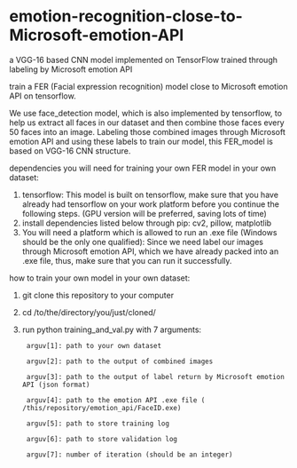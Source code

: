 # emotion-recognition-close-to-Microsoft-emotion-API
a VGG-16 based CNN model implemented on TensorFlow trained through labeling by Microsoft emotion API

train a FER (Facial expression recognition) model close to Microsoft emotion API on tensorflow.

We use face_detection model, which is also implemented by tensorflow, to help us extract all faces in our dataset and then combine those faces every 50 faces into an image. Labeling those combined images through Microsoft emotion API and using these labels to train our model, this FER_model is based on VGG-16 CNN structure.

dependencies you will need for training your own FER model in your own dataset:
1. tensorflow: This model is built on tensorflow, make sure that you have already had tensorflow on your work platform before you continue the following steps. (GPU version will be preferred, saving lots of time)
2. install dependencies listed below through pip: cv2, pillow, matplotlib
3. You will need a platform which is allowed to run an .exe file (Windows should be the only one qualified): Since we need label our images through Microsoft emotion API, which we have already packed into an .exe file, thus, make sure that you can run it successfully.

how to train your own model in your own dataset:
1. git clone this repository to your computer

2. cd /to/the/directory/you/just/cloned/ 

3. run python training_and_val.py with 7 arguments:
        
        arguv[1]: path to your own dataset
        
        arguv[2]: path to the output of combined images
        
        arguv[3]: path to the output of label return by Microsoft emotion API (json format)
        
        arguv[4]: path to the emotion API .exe file ( /this/repository/emotion_api/FaceID.exe)
        
        arguv[5]: path to store training log
        
        arguv[6]: path to store validation log
        
        arguv[7]: number of iteration (should be an integer)
